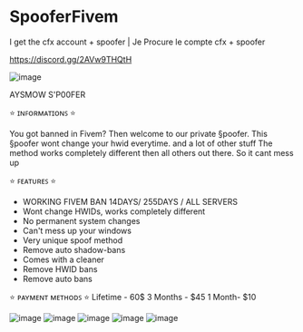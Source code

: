 # SpooferFivem

I get the cfx account + spoofer |
Je Procure le compte cfx + spoofer 

https://discord.gg/2AVw9THQtH

![image](https://user-images.githubusercontent.com/74377244/170155625-13b789bc-aec7-462c-afc9-02c8ade6441e.png)



 ‎AYSMOW S'P00FER




⭐ ɪɴꜰᴏʀᴍᴀᴛɪᴏɴꜱ ⭐

You got banned in Fivem?
Then welcome to our private §poofer.
This §poofer wont change your hwid everytime.
and a lot of other stuff
The method works completely different then
all others out there. So it cant mess up


⭐ ꜰᴇᴀᴛᴜʀᴇꜱ ⭐ 

- WORKING FIVEM BAN 14DAYS/ 255DAYS / ALL SERVERS
- Wont change HWIDs, works completely different
- No permanent system changes
- Can't mess up your windows
- Very unique spoof method
- Remove auto shadow-bans
- Comes with a cleaner
- Remove HWID bans
- Remove auto bans


⭐ ᴘᴀʏᴍᴇɴᴛ ᴍᴇᴛʜᴏᴅꜱ ⭐ 
Lifetime - 60$
3 Months - $45
1 Month- $10



![image](https://user-images.githubusercontent.com/74377244/170155787-f7d364e8-40ae-4f84-8c30-1f39b34cc838.png)
![image](https://user-images.githubusercontent.com/74377244/170155811-3ad747d1-351e-49aa-8437-0f0d064fb221.png)
![image](https://user-images.githubusercontent.com/74377244/170155821-a87e125d-ecc7-4683-8993-40fd7b8c0962.png)
![image](https://user-images.githubusercontent.com/74377244/170155837-382a8335-1671-4703-a222-ddd3624e06c0.png)
![image](https://user-images.githubusercontent.com/74377244/170155852-2d6a749f-2492-40d8-ac3c-5c24697b08d5.png)


